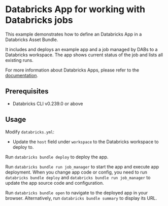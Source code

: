 # Databricks App for working with Databricks jobs

This example demonstrates how to define an Databricks App in a Databricks Asset Bundle.

It includes and deploys an example app and a job managed by DABs to a Databricks workspace.
The app shows current status of the job and lists all existing runs.

For more information about Databricks Apps, please refer to the [documentation](https://docs.databricks.com/en/dev-tools/databricks-apps/index.html).

## Prerequisites

* Databricks CLI v0.239.0 or above

## Usage

Modify `databricks.yml`:
* Update the `host` field under `workspace` to the Databricks workspace to deploy to.

Run `databricks bundle deploy` to deploy the app.

Run `databricks bundle run job_manager` to start the app and execute app deployment. 
When you change app code or config, you need to run `databricks bundle deploy` and `databricks bundle run job_manager` to update the app source code and configuration.

Run `databricks bundle open` to navigate to the deployed app in your browser. Alternatively, run `databricks bundle summary` to display its URL.
